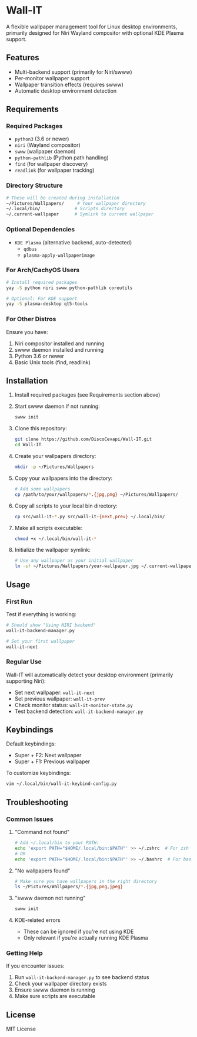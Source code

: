 # Wall-IT

A flexible wallpaper management tool for Linux desktop environments, primarily designed for Niri Wayland compositor with optional KDE Plasma support.

## Features

- Multi-backend support (primarily for Niri/swww)
- Per-monitor wallpaper support
- Wallpaper transition effects (requires swww)
- Automatic desktop environment detection

## Requirements

### Required Packages
- `python3` (3.6 or newer)
- `niri` (Wayland compositor)
- `swww` (wallpaper daemon)
- `python-pathlib` (Python path handling)
- `find` (for wallpaper discovery)
- `readlink` (for wallpaper tracking)

### Directory Structure
```bash
# These will be created during installation
~/Pictures/Wallpapers/     # Your wallpaper directory
~/.local/bin/             # Scripts directory
~/.current-wallpaper      # Symlink to current wallpaper
```

### Optional Dependencies
- `KDE Plasma` (alternative backend, auto-detected)
  - `qdbus`
  - `plasma-apply-wallpaperimage`

### For Arch/CachyOS Users
```bash
# Install required packages
yay -S python niri swww python-pathlib coreutils

# Optional: For KDE support
yay -S plasma-desktop qt5-tools
```

### For Other Distros
Ensure you have:
1. Niri compositor installed and running
2. swww daemon installed and running
3. Python 3.6 or newer
4. Basic Unix tools (find, readlink)

## Installation

1. Install required packages (see Requirements section above)

2. Start swww daemon if not running:
   ```bash
   swww init
   ```

3. Clone this repository:
   ```bash
   git clone https://github.com/DiscoCevapi/Wall-IT.git
   cd Wall-IT
   ```

2. Create your wallpapers directory:
   ```bash
   mkdir -p ~/Pictures/Wallpapers
   ```

3. Copy your wallpapers into the directory:
   ```bash
   # Add some wallpapers
   cp /path/to/your/wallpapers/*.{jpg,png} ~/Pictures/Wallpapers/
   ```

4. Copy all scripts to your local bin directory:
   ```bash
   cp src/wall-it-*.py src/wall-it-{next,prev} ~/.local/bin/
   ```

5. Make all scripts executable:
   ```bash
   chmod +x ~/.local/bin/wall-it-*
   ```

6. Initialize the wallpaper symlink:
   ```bash
   # Use any wallpaper as your initial wallpaper
   ln -sf ~/Pictures/Wallpapers/your-wallpaper.jpg ~/.current-wallpaper
   ```

## Usage

### First Run
Test if everything is working:
```bash
# Should show "Using NIRI backend"
wall-it-backend-manager.py

# Set your first wallpaper
wall-it-next
```

### Regular Use
Wall-IT will automatically detect your desktop environment (primarily supporting Niri):

- Set next wallpaper: `wall-it-next`
- Set previous wallpaper: `wall-it-prev`
- Check monitor status: `wall-it-monitor-state.py`
- Test backend detection: `wall-it-backend-manager.py`

## Keybindings

Default keybindings:
- Super + F2: Next wallpaper
- Super + F1: Previous wallpaper

To customize keybindings:
```bash
vim ~/.local/bin/wall-it-keybind-config.py
```

## Troubleshooting

### Common Issues

1. "Command not found"
   ```bash
   # Add ~/.local/bin to your PATH:
   echo 'export PATH="$HOME/.local/bin:$PATH"' >> ~/.zshrc  # For zsh
   # OR
   echo 'export PATH="$HOME/.local/bin:$PATH"' >> ~/.bashrc  # For bash
   ```

2. "No wallpapers found"
   ```bash
   # Make sure you have wallpapers in the right directory
   ls ~/Pictures/Wallpapers/*.{jpg,png,jpeg}
   ```

3. "swww daemon not running"
   ```bash
   swww init
   ```

4. KDE-related errors
   - These can be ignored if you're not using KDE
   - Only relevant if you're actually running KDE Plasma

### Getting Help
If you encounter issues:
1. Run `wall-it-backend-manager.py` to see backend status
2. Check your wallpaper directory exists
3. Ensure swww daemon is running
4. Make sure scripts are executable

## License

MIT License
